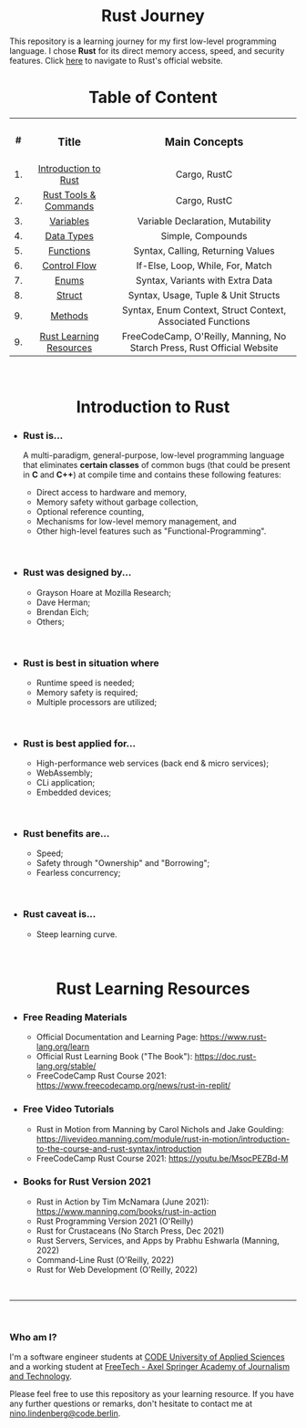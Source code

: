 <h1 align=center><strong>Rust Journey</strong></h1>

This repository is a learning journey for my first low-level programming language. I chose **Rust** for its direct memory access, speed, and security features. Click [here](https://www.rust-lang.org/) to navigate to Rust's official website.

<div align=center>
    <h1 align=center><strong>Table of Content</strong></h1>
    <div align=center>
        <table>
            <tr align=center>
                <th>#</th>
                <th><h3 align=center><strong>Title</strong></h3></th>
                <th><h3 align=center><strong>Main Concepts</strong></h3></th>
            </tr>
            <tr align=center>
                <td>1.</td>
                <td><a href="#intro">Introduction to Rust</a></td>
                <td>Cargo, RustC</td>
            </tr>
            <tr align=center>
                <td>2.</td>
                <td><a href="https://github.com/Aeternalis-Ingenium/Rust-Journey/tree/trunk/01-Rust-Tools-Commands">Rust Tools & Commands</a></td>
                <td>Cargo, RustC</td>
            </tr>
            <tr align=center>
                <td>3.</td>
                <td><a href="https://github.com/Aeternalis-Ingenium/Rust-Journey/tree/trunk/02-Rust-Variables">Variables</a></td>
                <td>Variable Declaration, Mutability</td>
            </tr>
            <tr align=center>
                <td>4.</td>
                <td><a href="https://github.com/Aeternalis-Ingenium/Rust-Journey/tree/trunk/03-Rust-Data-Types">Data Types</a></td>
                <td>Simple, Compounds</td>
            </tr>
            <tr align=center>
                <td>5.</td>
                <td><a href="https://github.com/Aeternalis-Ingenium/Rust-Journey/tree/trunk/04-Rust-Functions">Functions</a></td>
                <td>Syntax, Calling, Returning Values</td>
            </tr>
            <tr align=center>
                <td>6.</td>
                <td><a href="https://github.com/Aeternalis-Ingenium/Rust-Journey/tree/trunk/05-Rust-Control-Flow">Control Flow</a></td>
                <td>If-Else, Loop, While, For, Match</td>
            </tr>
            <tr align=center>
                <td>7.</td>
                <td><a href="https://github.com/Aeternalis-Ingenium/Rust-Journey/tree/trunk/06-Rust-Enums">Enums</a></td>
                <td>Syntax, Variants with Extra Data</td>
            </tr>
            <tr align=center>
                <td>8.</td>
                <td><a href="https://github.com/Aeternalis-Ingenium/Rust-Journey/tree/trunk/07-Rust-Struct">Struct</a></td>
                <td>Syntax, Usage, Tuple & Unit Structs</td>
            </tr>
            <tr align=center>
                <td>9.</td>
                <td><a href="https://github.com/Aeternalis-Ingenium/Rust-Journey/tree/trunk/08-Rust-Methods">Methods</a></td>
                <td>Syntax, Enum Context, Struct Context, Associated Functions</td>
            </tr>
            <tr align=center>
                <td>9.</td>
                <td><a href="#LR">Rust Learning Resources</a></td>
                <td>FreeCodeCamp, O'Reilly, Manning, No Starch Press, Rust Official Website</td>
            </tr>
        </table>
    </div>
</div>

<br>

<h1 id="intro" align=center><strong>Introduction to Rust</strong></h1>

- ### **Rust is...**

  A multi-paradigm, general-purpose, low-level programming language that eliminates **certain classes** of common bugs (that could be present in **C** and **C++**) at compile time and contains these following features:

  - Direct access to hardware and memory,
  - Memory safety without garbage collection,
  - Optional reference counting,
  - Mechanisms for low-level memory management, and
  - Other high-level features such as "Functional-Programming".

<br>

- ### **Rust was designed by...**

  - Grayson Hoare at Mozilla Research;
  - Dave Herman;
  - Brendan Eich;
  - Others;

<br>

- ### **Rust is best in situation where**

  - Runtime speed is needed;
  - Memory safety is required;
  - Multiple processors are utilized;

<br>

- ### **Rust is best applied for...**
  
  - High-performance web services (back end & micro services);
  - WebAssembly;
  - CLi application;
  - Embedded devices;

<br>

- ### **Rust benefits are...**

  - Speed;
  - Safety through "Ownership" and "Borrowing";
  - Fearless concurrency;

<br>

- ### **Rust caveat is...**

  - Steep learning curve.

<br>

<h1 id="LR" align=center>Rust Learning Resources<strong></strong></h1>

- ### **Free Reading Materials**

  - Official Documentation and Learning Page: https://www.rust-lang.org/learn
  - Official Rust Learning Book ("The Book"): https://doc.rust-lang.org/stable/
  - FreeCodeCamp Rust Course 2021: https://www.freecodecamp.org/news/rust-in-replit/

- ### **Free Video Tutorials**
  
  - Rust in Motion from Manning by Carol Nichols and Jake Goulding: https://livevideo.manning.com/module/rust-in-motion/introduction-to-the-course-and-rust-syntax/introduction 
  - FreeCodeCamp Rust Course 2021: https://youtu.be/MsocPEZBd-M

- ### **Books for Rust Version 2021**

  - Rust in Action by Tim McNamara (June 2021): https://www.manning.com/books/rust-in-action
  - Rust Programming Version 2021 (O'Reilly)
  - Rust for Crustaceans (No Starch Press, Dec 2021)
  - Rust Servers, Services, and Apps by Prabhu Eshwarla (Manning, 2022)
  - Command-Line Rust (O'Reilly, 2022)
  - Rust for Web Development (O'Reilly, 2022)

<br>

---

<br>

### **Who am I?**

I'm a software engineer students at [CODE University of Applied Sciences](https://code.berlin/en/) and a working student at [FreeTech - Axel Springer Academy of Journalism and Technology](https://www.freetech.academy/en).

Please feel free to use this repository as your learning resource. If you have any further questions or remarks, don't hesitate to contact me at nino.lindenberg@code.berlin.

